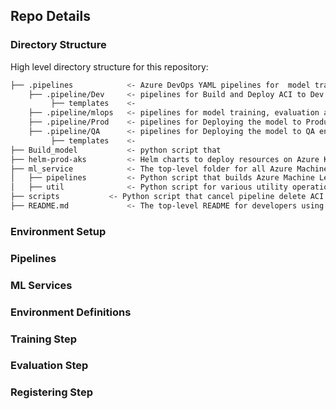 ## Repo Details

### Directory Structure

High level directory structure for this repository:

```bash
├── .pipelines            <- Azure DevOps YAML pipelines for  model training and deployment.
    ├── .pipeline/Dev     <- pipelines for Build and Deploy ACI to Dev environment
         ├── templates    <- 
    ├── .pipeline/mlops   <- pipelines for model training, evaluation and registration 
    ├── .pipeline/Prod	  <- pipelines for Deploying the model to Production environment (AKS)
    ├── .pipeline/QA	  <- pipelines for Deploying the model to QA environment 
         ├── templates    <- 
├── Build_model	          <- python script that 
├── helm-prod-aks         <- Helm charts to deploy resources on Azure Kubernetes Service(AKS).
├── ml_service            <- The top-level folder for all Azure Machine Learning resources.
│   ├── pipelines         <- Python script that builds Azure Machine Learning pipelines.
│   ├── util              <- Python script for various utility operations specific to Azure Machine Learning.
├── scripts	          <- Python script that cancel pipeline delete ACI.
├── README.md             <- The top-level README for developers using this project.  
```

### Environment Setup

### Pipelines

### ML Services

### Environment Definitions

### Training Step

### Evaluation Step

### Registering Step
